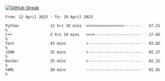 [![GitHub Streak](https://streak-stats.demolab.com?user=renren-017&theme=sea&hide_border=true&background=DD272700)](https://git.io/streak-stats)

<!--START_SECTION:waka-->

```text
From: 12 April 2023 - To: 19 April 2023

Python              12 hrs 39 mins  >>>>>>>>>>>>>>>>>--------   67.21 %
C++                 3 hrs 19 mins   >>>>---------------------   17.65 %
Text                43 mins         >------------------------   03.82 %
JSON                25 mins         >------------------------   02.27 %
Docker              25 mins         >------------------------   02.22 %
YAML                20 mins         -------------------------   01.81 %
```

<!--END_SECTION:waka-->
